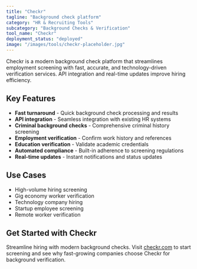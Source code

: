 ```yaml
---
title: "Checkr"
tagline: "Background check platform"
category: "HR & Recruiting Tools"
subcategory: "Background Checks & Verification"
tool_name: "Checkr"
deployment_status: "deployed"
image: "/images/tools/checkr-placeholder.jpg"
---
```

Checkr is a modern background check platform that streamlines employment screening with fast, accurate, and technology-driven verification services. API integration and real-time updates improve hiring efficiency.

## Key Features

- **Fast turnaround** - Quick background check processing and results
- **API integration** - Seamless integration with existing HR systems
- **Criminal background checks** - Comprehensive criminal history screening
- **Employment verification** - Confirm work history and references
- **Education verification** - Validate academic credentials
- **Automated compliance** - Built-in adherence to screening regulations
- **Real-time updates** - Instant notifications and status updates

## Use Cases

- High-volume hiring screening
- Gig economy worker verification
- Technology company hiring
- Startup employee screening
- Remote worker verification

## Get Started with Checkr

Streamline hiring with modern background checks. Visit [checkr.com](https://checkr.com) to start screening and see why fast-growing companies choose Checkr for background verification.
